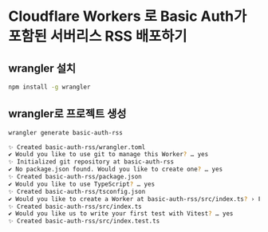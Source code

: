 # Cloudflare Workers 로 Basic Auth가 포함된 서버리스 RSS 배포하기

## wrangler 설치

```bash
npm install -g wrangler
```

## wrangler로 프로젝트 생성

```bash
wrangler generate basic-auth-rss
```

```bash
✨ Created basic-auth-rss/wrangler.toml
✔ Would you like to use git to manage this Worker? … yes
✨ Initialized git repository at basic-auth-rss
✔ No package.json found. Would you like to create one? … yes
✨ Created basic-auth-rss/package.json
✔ Would you like to use TypeScript? … yes
✨ Created basic-auth-rss/tsconfig.json
✔ Would you like to create a Worker at basic-auth-rss/src/index.ts? › Fetch handler
✨ Created basic-auth-rss/src/index.ts
✔ Would you like us to write your first test with Vitest? … yes
✨ Created basic-auth-rss/src/index.test.ts
```
